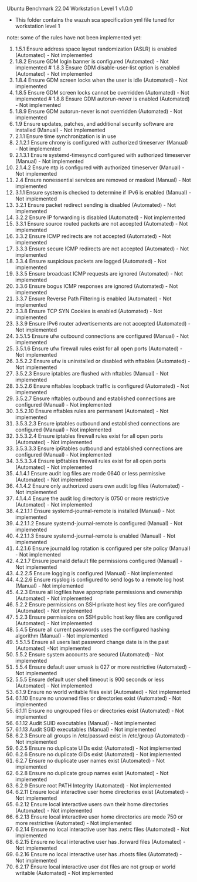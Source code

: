 Ubuntu Benchmark 22.04 Workstation Level 1 v1.0.0

* This folder contains the wazuh sca specification yml file tuned for workstation level 1

note: some of the rules have not been implemented yet:
1. 1.5.1 Ensure address space layout randomization (ASLR) is enabled (Automated) - Not implemented 
2. 1.8.2 Ensure GDM login banner is configured (Automated) - Not implemented # 1.8.3 Ensure GDM disable-user-list option is enabled (Automated) - Not implemented 
3. 1.8.4 Ensure GDM screen locks when the user is idle (Automated) - Not implemented 
4. 1.8.5 Ensure GDM screen locks cannot be overridden (Automated) - Not implemented # 1.8.8 Ensure GDM autorun-never is enabled (Automated) -  Not implemented 
5. 1.8.9 Ensure GDM autorun-never is not overridden (Automated) - Not implemented 
6. 1.9 Ensure updates, patches, and additional security software are installed (Manual) - Not implemented 
7. 2.1.1 Ensure time synchronization is in use 
8. 2.1.2.1 Ensure chrony is configured with authorized timeserver (Manual) - Not implemented
9. 2.1.3.1 Ensure systemd-timesyncd configured with authorized timeserver (Manual) - Not implemented
10. 2.1.4.2 Ensure ntp is configured with authorized timeserver (Manual) - Not implemented
11. 2.4 Ensure nonessential services are removed or masked (Manual) - Not implemented
12. 3.1.1 Ensure system is checked to determine if IPv6 is enabled (Manual) - Not implemented
13. 3.2.1 Ensure packet redirect sending is disabled (Automated) - Not implemented
14. 3.2.2 Ensure IP forwarding is disabled (Automated) - Not implemented
15. 3.3.1 Ensure source routed packets are not accepted (Automated) - Not implemented
16. 3.3.2 Ensure ICMP redirects are not accepted (Automated) - Not implemented
17. 3.3.3 Ensure secure ICMP redirects are not accepted (Automated) - Not implemented
18. 3.3.4 Ensure suspicious packets are logged (Automated) - Not implemented
19. 3.3.5 Ensure broadcast ICMP requests are ignored (Automated) - Not implemented
20. 3.3.6 Ensure bogus ICMP responses are ignored (Automated) - Not implemented
21. 3.3.7 Ensure Reverse Path Filtering is enabled (Automated) - Not implemented
22. 3.3.8 Ensure TCP SYN Cookies is enabled (Automated) - Not implemented
23. 3.3.9 Ensure IPv6 router advertisements are not accepted (Automated) - Not implemented
24. 3.5.1.5 Ensure ufw outbound connections are configured (Manual) - Not implemented
25. 3.5.1.6 Ensure ufw firewall rules exist for all open ports (Automated) - Not implemented
26. 3.5.2.2 Ensure ufw is uninstalled or disabled with nftables (Automated) - Not implemented
27. 3.5.2.3 Ensure iptables are flushed with nftables (Manual) - Not implemented
28. 3.5.2.6 Ensure nftables loopback traffic is configured (Automated) - Not implemented
29. 3.5.2.7 Ensure nftables outbound and established connections are configured (Manual) - Not implemented
30. 3.5.2.10 Ensure nftables rules are permanent (Automated) - Not implemented
31. 3.5.3.2.3 Ensure iptables outbound and established connections are configured (Manual) - Not implemented
32. 3.5.3.2.4 Ensure iptables firewall rules exist for all open ports (Automated) - Not implemented
33. 3.5.3.3.3 Ensure ip6tables outbound and established connections are configured (Manual) - Not implemented
34. 3.5.3.3.4 Ensure ip6tables firewall rules exist for all open ports (Automated) - Not implemented
35. 4.1.4.1 Ensure audit log files are mode 0640 or less permissive (Automated) - Not implemented
36. 4.1.4.2 Ensure only authorized users own audit log files (Automated) - Not implemented
37. 4.1.4.4 Ensure the audit log directory is 0750 or more restrictive (Automated) - Not implemented
38. 4.2.1.1.1 Ensure systemd-journal-remote is installed (Manual) - Not implemented
39. 4.2.1.1.2 Ensure systemd-journal-remote is configured (Manual) - Not implemented
40. 4.2.1.1.3 Ensure systemd-journal-remote is enabled (Manual) - Not implemented
41. 4.2.1.6 Ensure journald log rotation is configured per site policy (Manual) - Not implemented
42. 4.2.1.7 Ensure journald default file permissions configured (Manual) - Not implemented
43. 4.2.2.5 Ensure logging is configured (Manual) - Not implemented
44. 4.2.2.6 Ensure rsyslog is configured to send logs to a remote log host (Manual) - Not implemented
45. 4.2.3 Ensure all logfiles have appropriate permissions and ownership (Automated) - Not implemented
46. 5.2.2 Ensure permissions on SSH private host key files are configured (Automated) - Not implemented
47. 5.2.3 Ensure permissions on SSH public host key files are configured (Automated) - Not implemented
48. 5.4.5 Ensure all current passwords uses the configured hashing algorithm (Manual) - Not implemented
49. 5.5.1.5 Ensure all users last password change date is in the past (Automated) -Not implemented
50. 5.5.2 Ensure system accounts are secured (Automated) - Not implemented
51. 5.5.4 Ensure default user umask is 027 or more restrictive (Automated) - Not implemented
52. 5.5.5 Ensure default user shell timeout is 900 seconds or less (Automated) - Not implemented
53. 6.1.9 Ensure no world writable files exist (Automated) - Not implemented
54. 6.1.10 Ensure no unowned files or directories exist (Automated) - Not implemented
55. 6.1.11 Ensure no ungrouped files or directories exist (Automated) - Not implemented
56. 6.1.12 Audit SUID executables (Manual) - Not implemented
57. 6.1.13 Audit SGID executables (Manual) - Not implemented
58. 6.2.3 Ensure all groups in /etc/passwd exist in /etc/group (Automated) - Not implemented
59. 6.2.5 Ensure no duplicate UIDs exist (Automated) - Not implemented
60. 6.2.6 Ensure no duplicate GIDs exist (Automated) - Not implemented
61. 6.2.7 Ensure no duplicate user names exist (Automated) - Not implemented
62. 6.2.8 Ensure no duplicate group names exist (Automated) - Not implemented
63. 6.2.9 Ensure root PATH Integrity (Automated) - Not implemented
64. 6.2.11 Ensure local interactive user home directories exist (Automated) - Not implemented
65. 6.2.12 Ensure local interactive users own their home directories (Automated) - Not implemented
66. 6.2.13 Ensure local interactive user home directories are mode 750 or more restrictive (Automated) - Not implemented
67. 6.2.14 Ensure no local interactive user has .netrc files (Automated) - Not implemented
68. 6.2.15 Ensure no local interactive user has .forward files (Automated) - Not implemented
69. 6.2.16 Ensure no local interactive user has .rhosts files (Automated) - Not implemented
70. 6.2.17 Ensure local interactive user dot files are not group or world writable (Automated) - Not implemented
